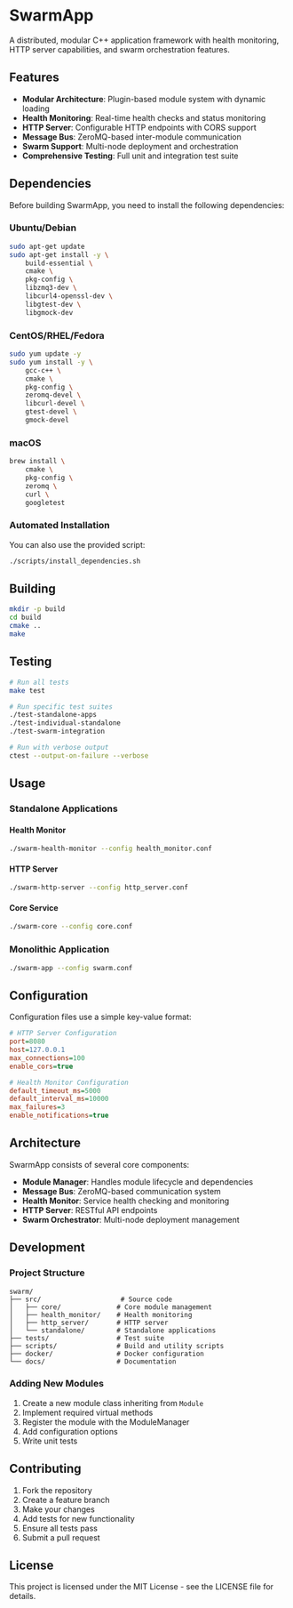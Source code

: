 # SwarmApp

A distributed, modular C++ application framework with health monitoring, HTTP server capabilities, and swarm orchestration features.

## Features

- **Modular Architecture**: Plugin-based module system with dynamic loading
- **Health Monitoring**: Real-time health checks and status monitoring
- **HTTP Server**: Configurable HTTP endpoints with CORS support
- **Message Bus**: ZeroMQ-based inter-module communication
- **Swarm Support**: Multi-node deployment and orchestration
- **Comprehensive Testing**: Full unit and integration test suite

## Dependencies

Before building SwarmApp, you need to install the following dependencies:

### Ubuntu/Debian
```bash
sudo apt-get update
sudo apt-get install -y \
    build-essential \
    cmake \
    pkg-config \
    libzmq3-dev \
    libcurl4-openssl-dev \
    libgtest-dev \
    libgmock-dev
```

### CentOS/RHEL/Fedora
```bash
sudo yum update -y
sudo yum install -y \
    gcc-c++ \
    cmake \
    pkg-config \
    zeromq-devel \
    libcurl-devel \
    gtest-devel \
    gmock-devel
```

### macOS
```bash
brew install \
    cmake \
    pkg-config \
    zeromq \
    curl \
    googletest
```

### Automated Installation
You can also use the provided script:
```bash
./scripts/install_dependencies.sh
```

## Building

```bash
mkdir -p build
cd build
cmake ..
make
```

## Testing

```bash
# Run all tests
make test

# Run specific test suites
./test-standalone-apps
./test-individual-standalone
./test-swarm-integration

# Run with verbose output
ctest --output-on-failure --verbose
```

## Usage

### Standalone Applications

#### Health Monitor
```bash
./swarm-health-monitor --config health_monitor.conf
```

#### HTTP Server
```bash
./swarm-http-server --config http_server.conf
```

#### Core Service
```bash
./swarm-core --config core.conf
```

### Monolithic Application
```bash
./swarm-app --config swarm.conf
```

## Configuration

Configuration files use a simple key-value format:

```ini
# HTTP Server Configuration
port=8080
host=127.0.0.1
max_connections=100
enable_cors=true

# Health Monitor Configuration
default_timeout_ms=5000
default_interval_ms=10000
max_failures=3
enable_notifications=true
```

## Architecture

SwarmApp consists of several core components:

- **Module Manager**: Handles module lifecycle and dependencies
- **Message Bus**: ZeroMQ-based communication system
- **Health Monitor**: Service health checking and monitoring
- **HTTP Server**: RESTful API endpoints
- **Swarm Orchestrator**: Multi-node deployment management

## Development

### Project Structure
```
swarm/
├── src/                    # Source code
│   ├── core/              # Core module management
│   ├── health_monitor/    # Health monitoring
│   ├── http_server/       # HTTP server
│   └── standalone/        # Standalone applications
├── tests/                 # Test suite
├── scripts/               # Build and utility scripts
├── docker/                # Docker configuration
└── docs/                  # Documentation
```

### Adding New Modules

1. Create a new module class inheriting from `Module`
2. Implement required virtual methods
3. Register the module with the ModuleManager
4. Add configuration options
5. Write unit tests

## Contributing

1. Fork the repository
2. Create a feature branch
3. Make your changes
4. Add tests for new functionality
5. Ensure all tests pass
6. Submit a pull request

## License

This project is licensed under the MIT License - see the LICENSE file for details.
